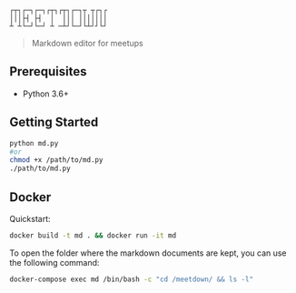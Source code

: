 ```
┌┬┐┌─┐┌─┐┌┬┐┌┬┐┌─┐┬ ┬┌┐┌
│││├┤ ├┤  │  │││ │││││││
┴ ┴└─┘└─┘ ┴ ─┴┘└─┘└┴┘┘└┘
```
> Markdown editor for meetups

## Prerequisites

* Python 3.6+

## Getting Started

```bash
python md.py
#or
chmod +x /path/to/md.py
./path/to/md.py
```

## Docker

Quickstart:
```bash
docker build -t md . && docker run -it md

```

To open the folder where the markdown documents are kept, you can use the following command:

```bash
docker-compose exec md /bin/bash -c "cd /meetdown/ && ls -l"
```